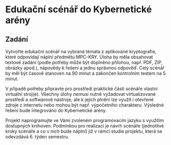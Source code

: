 # Edukační scénář do Kybernetické arény

## Zadání

Vytvořte edukační scénář na vybraná témata z aplikované kryptografie, které odpovídají náplní předmětu MPC-KRY. Úloha by měla obsahovat textové zadání (podle potřeby může být doplněno přílohou, např. PDF, ZIP, obrázky apod.), nápovědy k řešení a jednu správnou odpověď. Celý scénář by měl být časově stanoven na 90 minut a zakončen kontrolním testem na 5 minut.

V případě potřeby připravte pro prostředí praktické části scénáře vlastní virtuální stroj(e). Všechny úlohy nemusí nutně vyžadovat virtualizované prostředí a softwarové nástroje, ale k jejich plnění lze využít i otevřené zdroje z internetu nebo mohou být např. výpočetního charakteru. Výsledné řešení bude integrováno do Kybernetické arény.

Projekt naprogramujte ve Vámi zvoleném programovacím jazyku s využitím dostupných knihoven. Podmínkou pro realizaci je návrh scénáře (jednotlivé kroky scénáře a co v nich bude náplní) již v rámci studie projektu, která se odevzdává 6. týden semestru.

